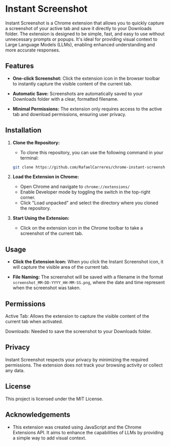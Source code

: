 # Instant Screenshot

Instant Screenshot is a Chrome extension that allows you to quickly capture a screenshot of your active tab and save it directly to your Downloads folder. The extension is designed to be simple, fast, and easy to use without unnecessary prompts or popups.
It's ideal for providing visual context to Large Language Models (LLMs), enabling enhanced understanding and more accurate responses.


## Features

- **One-click Screenshot:** Click the extension icon in the browser toolbar to instantly capture the visible content of the current tab.

- **Automatic Save:** Screenshots are automatically saved to your Downloads folder with a clear, formatted filename.

- **Minimal Permissions:** The extension only requires access to the active tab and download permissions, ensuring user privacy.



## Installation

1. **Clone the Repository:**
    - To clone this repository, you can use the following command in your terminal:

    ```bash
    git clone https://github.com/RafaelCarreres/chrome-instant-screenshot.git
    ```

3. **Load the Extension in Chrome:**

    - Open Chrome and navigate to ```chrome://extensions/```
    - Enable Developer mode by toggling the switch in the top-right corner.
    - Click "Load unpacked" and select the directory where you cloned the repository.

4. **Start Using the Extension:**

    - Click on the extension icon in the Chrome toolbar to take a screenshot of the current tab.



## Usage

- **Click the Extension Icon:** When you click the Instant Screenshot icon, it will capture the visible area of the current tab.

- **File Naming:** The screenshot will be saved with a filename in the format ```screenshot_MM-DD-YYYY_HH-MM-SS.png```, where the date and time represent when the screenshot was taken.



## Permissions

Active Tab: Allows the extension to capture the visible content of the current tab when activated.

Downloads: Needed to save the screenshot to your Downloads folder.



## Privacy

Instant Screenshot respects your privacy by minimizing the required permissions. The extension does not track your browsing activity or collect any data.



## License

This project is licensed under the MIT License.



## Acknowledgements

- This extension was created using JavaScript and the Chrome Extensions API. It aims to enhance the capabilities of LLMs by providing a simple way to add visual context.
